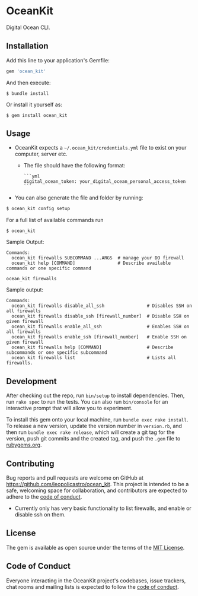 # OceanKit

Digital Ocean CLI.

## Installation

Add this line to your application's Gemfile:

```ruby
gem 'ocean_kit'
```

And then execute:

    $ bundle install

Or install it yourself as:

    $ gem install ocean_kit

## Usage

- OceanKit expects a `~/.ocean_kit/credentials.yml` file to exist on your computer, server etc.

  - The file should have the following format:

        ```yml
        digital_ocean_token: your_digital_ocean_personal_access_token
        ```

- You can also generate the file and folder by running:

```bash
$ ocean_kit config setup
```

For a full list of available commands run

```
$ ocean_kit
```

Sample Output:

```text
Commands:
  ocean_kit firewalls SUBCOMMAND ...ARGS  # manage your DO firewall
  ocean_kit help [COMMAND]                # Describe available commands or one specific command
```

```
ocean_kit firewalls
```

Sample output:

```text
Commands:
  ocean_kit firewalls disable_all_ssh                # Disables SSH on all firewalls
  ocean_kit firewalls disable_ssh [firewall_number]  # Disable SSH on given firewall
  ocean_kit firewalls enable_all_ssh                 # Enables SSH on all firewalls
  ocean_kit firewalls enable_ssh [firewall_number]   # Enable SSH on given firewall
  ocean_kit firewalls help [COMMAND]                 # Describe subcommands or one specific subcommand
  ocean_kit firewalls list                           # Lists all firewalls.
```

## Development

After checking out the repo, run `bin/setup` to install dependencies. Then, run `rake spec` to run the tests. You can also run `bin/console` for an interactive prompt that will allow you to experiment.

To install this gem onto your local machine, run `bundle exec rake install`. To release a new version, update the version number in `version.rb`, and then run `bundle exec rake release`, which will create a git tag for the version, push git commits and the created tag, and push the `.gem` file to [rubygems.org](https://rubygems.org).

## Contributing

Bug reports and pull requests are welcome on GitHub at https://github.com/leopolicastro/ocean_kit. This project is intended to be a safe, welcoming space for collaboration, and contributors are expected to adhere to the [code of conduct](https://github.com/leopolicastro/ocean_kit/blob/main/CODE_OF_CONDUCT.md).

- Currently only has very basic functionality to list firewalls, and enable or disable ssh on them.

## License

The gem is available as open source under the terms of the [MIT License](https://opensource.org/licenses/MIT).

## Code of Conduct

Everyone interacting in the OceanKit project's codebases, issue trackers, chat rooms and mailing lists is expected to follow the [code of conduct](https://github.com/leopolicastro/ocean_kit/blob/main/CODE_OF_CONDUCT.md).
